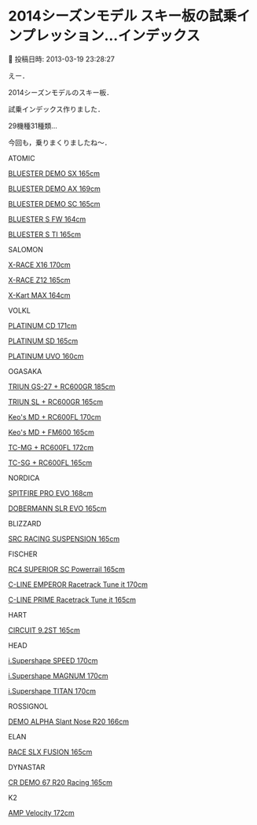 # 2014シーズンモデル スキー板の試乗インプレッション…インデックス

📅 投稿日時: 2013-03-19 23:28:27

えー．


2014シーズンモデルのスキー板．


試乗インデックス作りました．





29機種31種類…


今回も，乗りまくりましたね～．





ATOMIC


[BLUESTER DEMO SX 165cm](e726cab54be3de58a921195324593fe55.md)


[BLUESTER DEMO AX 169cm](e726cab54be3de58a921195324593fe55.md)


[BLUESTER DEMO SC 165cm](eb15cf5582602fcce36ea419028061861.md)


[BLUESTER S FW 164cm](ed7b0e4de1f43bee191804ee0c1fd5f0d.md)


[BLUESTER S TI 165cm](ed7b0e4de1f43bee191804ee0c1fd5f0d.md)





SALOMON


[X-RACE X16 170cm](e19d70fc340bd35f15faf68f869cabd07.md)


[X-RACE Z12 165cm](e19d70fc340bd35f15faf68f869cabd07.md)


[X-Kart MAX 164cm](e19d70fc340bd35f15faf68f869cabd07.md)





VOLKL


[PLATINUM CD 171cm](ed3ff1274fe3625e72810e4375dd8c3c1.md)


[PLATINUM SD 165cm](e44de5ea55238f93c0461b26086941c5a.md)


[PLATINUM UVO 160cm](ebe1a54980c972891ba50baa40037448b.md)





OGASAKA


[TRIUN GS-27 + RC600GR 185cm](ed3ff1274fe3625e72810e4375dd8c3c1.md)


[TRIUN SL + RC600GR 165cm](ed1d3188d86256731373558ea00f6d5e1.md)


[Keo's MD + RC600FL 170cm](e0f070ee6780f531e11b285f6e7a88665.md)


[Keo's MD + FM600 165cm](e0f070ee6780f531e11b285f6e7a88665.md)


[TC-MG + RC600FL 172cm](e3bca2443dadf8bd66789f7d918663b25.md)


[TC-SG + RC600FL 165cm](e3bca2443dadf8bd66789f7d918663b25.md)





NORDICA


[SPITFIRE PRO EVO 168cm](ed680b7f48e539dda3e81bc91995dd88c.md)


[DOBERMANN SLR EVO 165cm](ed680b7f48e539dda3e81bc91995dd88c.md)





BLIZZARD


[SRC RACING SUSPENSION 165cm](e2b8bd332d04222f10ecdf1f235fc443f.md)





FISCHER


[RC4 SUPERIOR SC Powerrail 165cm](e84543c294b240626820026c9b421b9f6.md)


[C-LINE EMPEROR Racetrack Tune it 170cm](e79092d77e2dd60ca8f1d9a320868d672.md)


[C-LINE PRIME Racetrack Tune it 165cm](e79092d77e2dd60ca8f1d9a320868d672.md)





HART


[CIRCUIT 9.2ST 165cm](ee699f1e36eab8050417c3e6bb48e7cf6.md)





HEAD


[i.Supershape SPEED 170cm](e14650b8d2372fc441ff238e57cbc10a4.md)


[i.Supershape MAGNUM 170cm](e14650b8d2372fc441ff238e57cbc10a4.md)


[i.Supershape TITAN 170cm](e14650b8d2372fc441ff238e57cbc10a4.md)





ROSSIGNOL


[DEMO ALPHA Slant Nose R20 166cm](ef8d403e7031a831282c8ff83e65e31ec.md)





ELAN


[RACE SLX FUSION 165cm](eaf1d7d2ee6f04d033e658db97612e4cc.md)





DYNASTAR


[CR DEMO 67 R20 Racing 165cm](ed1d3188d86256731373558ea00f6d5e1.md)





K2


[AMP Velocity 172cm](e2b8bd332d04222f10ecdf1f235fc443f.md)
